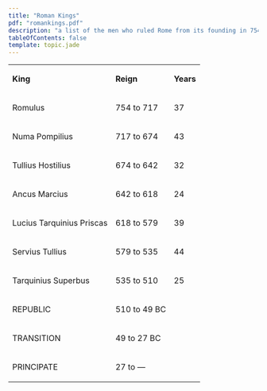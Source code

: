 ```yaml
---
title: "Roman Kings"
pdf: "romankings.pdf"
description: "a list of the men who ruled Rome from its founding in 754 BC until the beginning of the Roman Republic."
tableOfContents: false
template: topic.jade
---
```


<table>
<tbody>
<tr class="odd">
<td align="left"><p><strong>King</strong></p></td>
<td align="left"><p><strong>Reign</strong></p></td>
<td align="left"><p><strong>Years</strong></p></td>
</tr>
<tr class="even">
<td align="left"><p>Romulus</p></td>
<td align="left"><p>754 to 717</p></td>
<td align="left"><p>37</p></td>
</tr>
<tr class="odd">
<td align="left"><p>Numa Pompilius</p></td>
<td align="left"><p>717 to 674</p></td>
<td align="left"><p>43</p></td>
</tr>
<tr class="even">
<td align="left"><p>Tullius Hostilius</p></td>
<td align="left"><p>674 to 642</p></td>
<td align="left"><p>32</p></td>
</tr>
<tr class="odd">
<td align="left"><p>Ancus Marcius</p></td>
<td align="left"><p>642 to 618</p></td>
<td align="left"><p>24</p></td>
</tr>
<tr class="even">
<td align="left"><p>Lucius Tarquinius Priscas</p></td>
<td align="left"><p>618 to 579</p></td>
<td align="left"><p>39</p></td>
</tr>
<tr class="odd">
<td align="left"><p>Servius Tullius</p></td>
<td align="left"><p>579 to 535</p></td>
<td align="left"><p>44</p></td>
</tr>
<tr class="even">
<td align="left"><p>Tarquinius Superbus</p></td>
<td align="left"><p>535 to 510</p></td>
<td align="left"><p>25</p></td>
</tr>
<tr class="odd">
<td align="left"><p>REPUBLIC</p></td>
<td align="left"><p>510 to 49 BC</p></td>
<td align="left"><p><br /></p></td>
</tr>
<tr class="even">
<td align="left"><p>TRANSITION</p></td>
<td align="left"><p>49 to 27 BC</p></td>
<td align="left"><p><br /></p></td>
</tr>
<tr class="odd">
<td align="left"><p>PRINCIPATE</p></td>
<td align="left"><p>27 to —</p></td>
<td align="left"><p><br /></p></td>
</tr>
</tbody>
</table>

